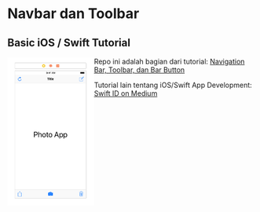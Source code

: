 # Navbar dan Toolbar
## Basic iOS / Swift Tutorial

<img src="https://github.com/rkukuh/Navbar-and-Toolbar/blob/master/screenshot.png" width="35%" align="left">

Repo ini adalah bagian dari tutorial:
[Navigation Bar, Toolbar, dan Bar Button](https://medium.com/swift-id/navigation-bar-toolbar-dan-bar-button-468c390d9823)

Tutorial lain tentang iOS/Swift App Development:
[Swift ID on Medium](https://medium.com/swift-id)
